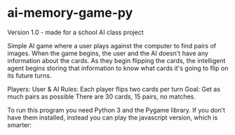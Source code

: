 # ai-memory-game-py
Version 1.0 - made for a school AI class project

Simple AI game where a user plays against the computer to find pairs of images. 
When the game begins, the user and the AI doesn't have any information about the
cards. As they begin flipping the cards, the intelligent agent begins storing 
that information to know what cards it's going to flip on its future turns.

Players: User & AI
Rules: Each player flips two cards per turn
Goal: Get as much pairs as possible
There are 30 cards, 15 pairs, no matches.

To run this program you need Python 3 and the Pygame library.
If you don’t have them installed, instead you can play the
javascript version, which is smarter: <link here soon>
